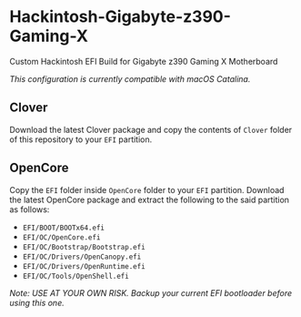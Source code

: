 # Hackintosh-Gigabyte-z390-Gaming-X
Custom Hackintosh EFI Build for Gigabyte z390 Gaming X Motherboard

*This configuration is currently compatible with macOS Catalina.*

## Clover

Download the latest Clover package and copy the contents of  `Clover` folder of this repository to your `EFI` partition.

## OpenCore

Copy the `EFI` folder inside `OpenCore` folder to your `EFI` partition. Download the latest OpenCore package and extract the following to the said partition as follows:

- `EFI/BOOT/BOOTx64.efi`
- `EFI/OC/OpenCore.efi`
- `EFI/OC/Bootstrap/Bootstrap.efi`
- `EFI/OC/Drivers/OpenCanopy.efi`
- `EFI/OC/Drivers/OpenRuntime.efi`
- `EFI/OC/Tools/OpenShell.efi`

*Note: USE AT YOUR OWN RISK. Backup your current EFI bootloader before using this one.*
